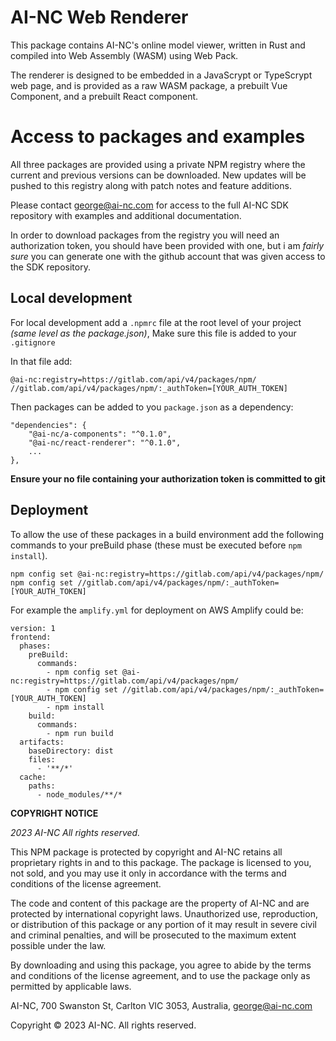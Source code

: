 # AI-NC Web Renderer

This package contains AI-NC's online model viewer, written in Rust and compiled into Web Assembly (WASM) using Web Pack.

The renderer is designed to be embedded in a JavaScrypt or TypeScrypt web page, and is provided as a raw WASM package, a prebuilt Vue Component, and a prebuilt React component.

# Access to packages and examples

All three packages are provided using a private NPM registry where the current and previous versions can be downloaded. New updates will be pushed to this registry along with patch notes and feature additions.

Please contact george@ai-nc.com for access to the full AI-NC SDK repository with examples and additional documentation.

In order to download packages from the registry you will need an authorization token, you should have been provided with one, but i am *fairly sure* you can generate one with the github account that was given access to the SDK repository.

## Local development

For local development add a `.npmrc` file at the root level of your project *(same level as the package.json)*, Make sure this file is added to your `.gitignore`

In that file add:
```
@ai-nc:registry=https://gitlab.com/api/v4/packages/npm/
//gitlab.com/api/v4/packages/npm/:_authToken=[YOUR_AUTH_TOKEN]
```

Then packages can be added to you `package.json` as a dependency: 

```
"dependencies": {
    "@ai-nc/a-components": "^0.1.0",
    "@ai-nc/react-renderer": "^0.1.0",
    ...
},
```

**Ensure your no file containing your authorization token is committed to git**

## Deployment

To allow the use of these packages in a build environment add the following commands to your preBuild phase (these must be executed before `npm install`).

```
npm config set @ai-nc:registry=https://gitlab.com/api/v4/packages/npm/
npm config set //gitlab.com/api/v4/packages/npm/:_authToken=[YOUR_AUTH_TOKEN]
```

For example the `amplify.yml` for deployment on AWS Amplify could be:

```
version: 1
frontend:
  phases:
    preBuild:
      commands:
        - npm config set @ai-nc:registry=https://gitlab.com/api/v4/packages/npm/
        - npm config set //gitlab.com/api/v4/packages/npm/:_authToken=[YOUR_AUTH_TOKEN]
        - npm install
    build:
      commands:
        - npm run build
  artifacts:
    baseDirectory: dist
    files:
      - '**/*'
  cache:
    paths:
      - node_modules/**/*
```

**COPYRIGHT NOTICE**

*2023 AI-NC
All rights reserved.*

This NPM package is protected by copyright and AI-NC retains all proprietary rights in and to this package. The package is licensed to you, not sold, and you may use it only in accordance with the terms and conditions of the license agreement.

The code and content of this package are the property of AI-NC and are protected by international copyright laws. Unauthorized use, reproduction, or distribution of this package or any portion of it may result in severe civil and criminal penalties, and will be prosecuted to the maximum extent possible under the law.

By downloading and using this package, you agree to abide by the terms and conditions of the license agreement, and to use the package only as permitted by applicable laws.

AI-NC,
700 Swanston St, Carlton VIC 3053, Australia, george@ai-nc.com

Copyright © 2023 AI-NC. All rights reserved.
